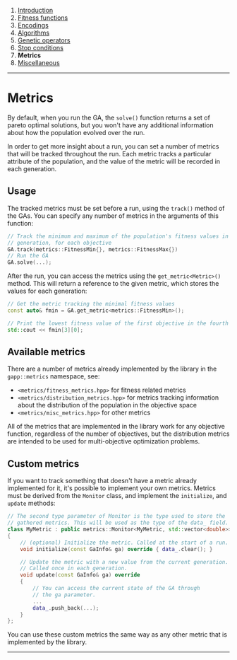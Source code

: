 ﻿
1. [Introduction](introduction.md)  
2. [Fitness functions](fitness-functions.md)  
3. [Encodings](encodings.md)  
4. [Algorithms](algorithms.md)  
5. [Genetic operators](genetic-operators.md)  
6. [Stop conditions](stop-conditions.md)  
7. **Metrics**  
8. [Miscellaneous](miscellaneous.md)

------------------------------------------------------------------------------------------------

# Metrics

By default, when you run the GA, the `solve()` function returns a set
of pareto optimal solutions, but you won't have any additional information
about how the population evolved over the run.

In order to get more insight about a run, you can set a number of metrics
that will be tracked throughout the run. Each metric tracks a particular attribute of the population,
and the value of the metric will be recorded in each generation.

## Usage

The tracked metrics must be set before a run, using the `track()`
method of the GAs. You can specify any number of metrics in the arguments
of this function:

```cpp
// Track the minimum and maximum of the population's fitness values in each
// generation, for each objective
GA.track(metrics::FitnessMin{}, metrics::FitnessMax{})
// Run the GA
GA.solve(...);
```

After the run, you can access the metrics using the `get_metric<Metric>()` method.
This will return a reference to the given metric, which stores the values for each generation:

```cpp
// Get the metric tracking the minimal fitness values
const auto& fmin = GA.get_metric<metrics::FitnessMin>();

// Print the lowest fitness value of the first objective in the fourth generation
std::cout << fmin[3][0];
```

## Available metrics

There are a number of metrics already implemented by the library in the
`gapp::metrics` namespace, see:

  - `<metrics/fitness_metrics.hpp>` for fitness related metrics
  - `<metrics/distribution_metrics.hpp>` for metrics tracking information about
    the distribution of the population in the objective space
  - `<metrics/misc_metrics.hpp>` for other metrics

All of the metrics that are implemented in the library work for any objective
function, regardless of the number of objectives, but the distribution metrics
are intended to be used for multi-objective optimization problems.


## Custom metrics

If you want to track something that doesn't have a metric already implemented 
for it, it's possible to implement your own metrics. Metrics must be derived
from the `Monitor` class, and implement the `initialize`, and `update` methods:

```cpp
// The second type parameter of Monitor is the type used to store the
// gathered metrics. This will be used as the type of the data_ field.
class MyMetric : public metrics::Monitor<MyMetric, std::vector<double>>
{
    // (optional) Initialize the metric. Called at the start of a run.
    void initialize(const GaInfo& ga) override { data_.clear(); }

    // Update the metric with a new value from the current generation.
    // Called once in each generation.
    void update(const GaInfo& ga) override
    {
        // You can access the current state of the GA through
        // the ga parameter.
        ...
        data_.push_back(...);
    }
};
```

You can use these custom metrics the same way as any other metric that is implemented
by the library.

------------------------------------------------------------------------------------------------
